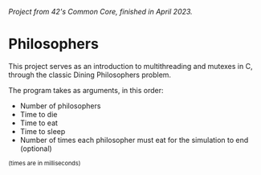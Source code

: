 *Project from 42's Common Core, finished in April 2023.*

# Philosophers
This project serves as an introduction to multithreading and mutexes in C, through the classic Dining Philosophers problem.

The program takes as arguments, in this order:
- Number of philosophers
- Time to die
- Time to eat
- Time to sleep
- Number of times each philosopher must eat for the simulation to end (optional)

<sup>(times are in milliseconds)</sup>
